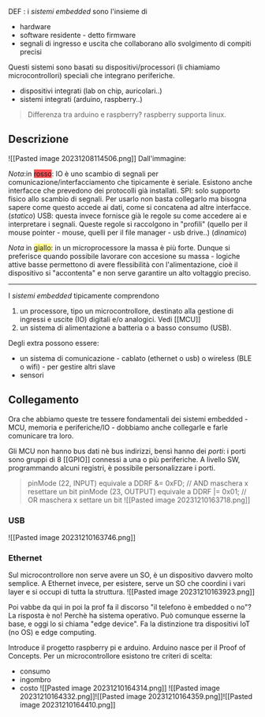DEF :
 i *sistemi embedded* sono l'insieme di
 - hardware
 - software residente - detto firmware
 - segnali di ingresso e uscita 
 che collaborano allo svolgimento di compiti precisi

Questi sistemi sono basati su dispositivi/processori (li chiamiamo microcontrollori) speciali che integrano periferiche. 
- dispositivi integrati (lab on chip, auricolari..)
- sistemi integrati (arduino, raspberry..)
>Differenza tra arduino e raspberry? raspberry supporta linux.

## Descrizione

![[Pasted image 20231208114506.png]]
Dall'immagine:

*Nota*:in <span style="background:#ff4d4f">rosso</span>: IO è uno scambio di segnali per comunicazione/interfacciamento che tipicamente è seriale.
  Esistono anche interfacce che prevedono dei protocolli già installati.
  SPI: solo supporto fisico allo scambio di segnali. Per usarlo non basta collegarlo ma bisogna sapere come questo accede ai dati, come si concatena ad altre interfacce.(*statico*)
  USB: questa invece fornisce già le regole su come accedere ai e interpretare i segnali. Queste regole si raccolgono in "profili" (quello per il mouse pointer - mouse, quelli per il file manager - usb drive..) (*dinamico*)

*Nota* in <span style="background:#fff88f">giallo</span>: in un microprocessore la massa è più forte. Dunque si preferisce quando possibile lavorare con accesione su massa - logiche attive basse permettono di avere flessibilità con l'alimentazione, cioè il dispositivo si "accontenta" e non serve garantire un alto voltaggio preciso.

---

I *sistemi embedded* tipicamente comprendono
1. un processore, tipo un microcontrollore, destinato alla gestione di ingressi e uscite (IO) digitali e/o analogici.
   Vedi [[MCU]]
2. un sistema di alimentazione a batteria o a basso consumo (USB).

Degli extra possono essere:
- un sistema di comunicazione - cablato (ethernet o usb) o wireless (BLE o wifi) - per gestire altri slave
- sensori

## Collegamento
Ora che abbiamo queste tre tessere fondamentali dei sistemi embedded - MCU, memoria e periferiche/IO - dobbiamo anche collegarle e farle comunicare tra loro.

Gli MCU non hanno bus dati nè bus indirizzi, bensì hanno dei *porti*: i porti sono gruppi di 8 [[GPIO]] connessi a una o più periferiche.
A livello SW, programmando alcuni registri, è possibile personalizzare i porti.

>pinMode (22, INPUT) equivale a DDRF &= 0xFD; // AND maschera x resettare un bit
>pinMode (23, OUTPUT) equivale a DDRF |= 0x01; // OR maschera x settare un bit
>![[Pasted image 20231210163718.png]]

### USB 
![[Pasted image 20231210163746.png]]

### Ethernet
Sul microcontrollore non serve avere un SO, è un dispositivo davvero molto semplice.
A Ethernet invece, per esistere, serve un SO che coordini i vari layer e si occupi di tutta la struttura.
![[Pasted image 20231210163923.png]]


Poi vabbe da qui in poi la prof fa il discorso "il telefono è embedded o no"?
La risposta è no! Perchè ha sistema operativo. Può comunque esserne la base, e oggi lo si chiama "edge device".
Fa la distinzione tra dispositivi IoT (no OS) e edge computing.

Introduce il progetto raspberry pi e arduino. Arduino nasce per il Proof of Concepts.
Per un microcontrollore esistono tre criteri di scelta:
- consumo 
- ingombro
- costo
![[Pasted image 20231210164314.png]]
![[Pasted image 20231210164332.png]]![[Pasted image 20231210164359.png]]![[Pasted image 20231210164410.png]]